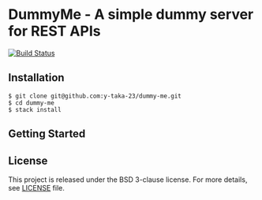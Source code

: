 DummyMe - A simple dummy server for REST APIs
=============================================

[![Build Status](https://travis-ci.org/y-taka-23/dummy-me.svg?branch=master)](https://travis-ci.org/y-taka-23/dummy-me)

Installation
------------

```
$ git clone git@github.com:y-taka-23/dummy-me.git
$ cd dummy-me
$ stack install
```

Getting Started
---------------

License
-------

This project is released under the BSD 3-clause license. For more details, see [LICENSE](./LICENSE) file.

